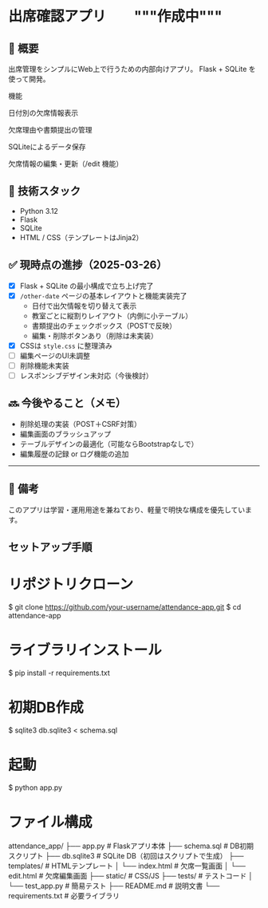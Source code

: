 # 出席確認アプリ　　"""作成中"""

## 🧩 概要
出席管理をシンプルにWeb上で行うための内部向けアプリ。
Flask + SQLite を使って開発。

機能

日付別の欠席情報表示

欠席理由や書類提出の管理

SQLiteによるデータ保存

欠席情報の編集・更新（/edit 機能）

## 🔧 技術スタック

- Python 3.12
- Flask
- SQLite
- HTML / CSS（テンプレートはJinja2）

## ✅ 現時点の進捗（2025-03-26）

- [x] Flask + SQLite の最小構成で立ち上げ完了
- [x] `/other-date` ページの基本レイアウトと機能実装完了
  - 日付で出欠情報を切り替えて表示
  - 教室ごとに縦割りレイアウト（内側に小テーブル）
  - 書類提出のチェックボックス（POSTで反映）
  - 編集・削除ボタンあり（削除は未実装）
- [x] CSSは `style.css` に整理済み
- [ ] 編集ページのUI未調整
- [ ] 削除機能未実装
- [ ] レスポンシブデザイン未対応（今後検討）

## 🔜 今後やること（メモ）

- 削除処理の実装（POST＋CSRF対策）
- 編集画面のブラッシュアップ
- テーブルデザインの最適化（可能ならBootstrapなしで）
- 編集履歴の記録 or ログ機能の追加

---

## 📝 備考

このアプリは学習・運用用途を兼ねており、軽量で明快な構成を優先しています。

## セットアップ手順

# リポジトリクローン
$ git clone https://github.com/your-username/attendance-app.git
$ cd attendance-app

# ライブラリインストール
$ pip install -r requirements.txt

# 初期DB作成
$ sqlite3 db.sqlite3 < schema.sql

# 起動
$ python app.py

# ファイル構成
attendance_app/
├── app.py              # Flaskアプリ本体
├── schema.sql          # DB初期スクリプト
├── db.sqlite3          # SQLite DB（初回はスクリプトで生成）
├── templates/          # HTMLテンプレート
│   └── index.html      # 欠席一覧画面
│   └── edit.html       # 欠席編集画面
├── static/             # CSS/JS
├── tests/              # テストコード
│   └── test_app.py     # 簡易テスト
├── README.md           # 説明文書
└── requirements.txt    # 必要ライブラリ
